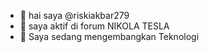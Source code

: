 - 👋 hai saya @riskiakbar279
- 👀 saya aktif di forum NIKOLA TESLA 
- 🌱 Saya sedang mengembangkan Teknologi


<!---
riskiakbar279/riskiakbar279 is a ✨ special ✨ repository because its `README.md` (this file) appears on your GitHub profile.
You can click the Preview link to take a look at your changes.
--->
